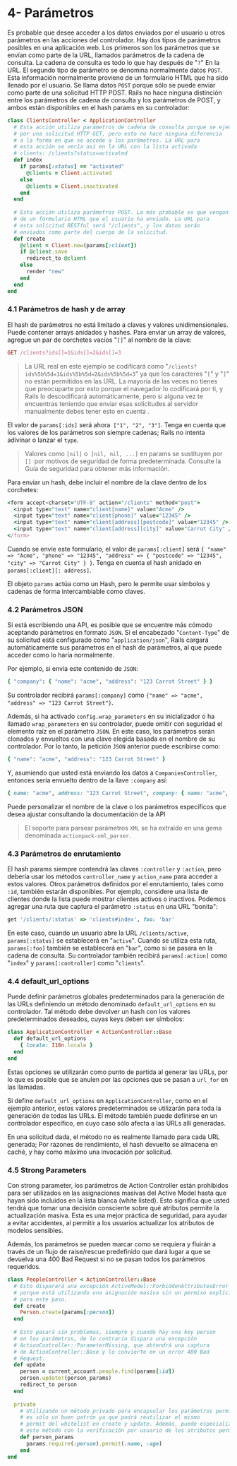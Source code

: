 # 4- Parámetros

Es probable que desee acceder a los datos enviados por el usuario u otros parámetros en las acciones del controlador. Hay dos tipos de parámetros posibles en una aplicación web. Los primeros son los parámetros que se envían como parte de la URL, llamados parámetros de la cadena de consulta. La cadena de consulta es todo lo que hay después de "`?`" En la URL. El segundo tipo de parámetro se denomina normalmente datos `POST`. Esta información normalmente proviene de un formulario HTML que ha sido llenado por el usuario. Se llama datos `POST` porque sólo se puede enviar como parte de una solicitud HTTP POST. Rails no hace ninguna distinción entre los parámetros de cadena de consulta y los parámetros de POST, y ambos están disponibles en el hash params en su controlador:

```ruby
class ClientsController < ApplicationController
  # Esta acción utiliza parámetros de cadena de consulta porque se ejecuta
  # por una solicitud HTTP GET, pero esto no hace ninguna diferencia
  # a la forma en que se accede a los parámetros. La URL para
  # esta acción se vería así en la URL con la lista activada
  # clients: /clients?status=activated
  def index
    if params[:status] == "activated"
      @clients = Client.activated
    else
      @clients = Client.inactivated
    end
  end
 
  # Esta acción utiliza parámetros POST. Lo más probable es que vengan
  # de un formulario HTML que el usuario ha enviado. La URL para
  # esta solicitud RESTful será "/clients", y los datos serán
  # enviados como parte del cuerpo de la solicitud.  
  def create
    @client = Client.new(params[:client])
    if @client.save
      redirect_to @client
    else
      render "new"
    end
  end
end
```



### 4.1 Parámetros de hash y de array

El hash de parámetros no está limitado a claves y valores unidimensionales. Puede contener arrays anidados y hashes. Para enviar un array de valores, agregue un par de corchetes vacíos "`[]`" al nombre de la clave:

```ruby
GET /clients?ids[]=1&ids[]=2&ids[]=3
```

> La URL real en este ejemplo se codificará como "`/clients?ids%5b%5d=1&ids%5b%5d=2&ids%5b%5d=3`" ya que los caracteres "`[`" y "`]`" no están permitidos en las URL. La mayoría de las veces no tienes que preocuparte por esto porque el navegador lo codificará por ti, y Rails lo descodificará automáticamente, pero si alguna vez te encuentras teniendo que enviar esas solicitudes al servidor manualmente debes tener esto en cuenta .

El valor de `params[:ids]` será ahora` ["1", "2", "3"]`. Tenga en cuenta que los valores de los parámetros son siempre cadenas; Rails no intenta adivinar o lanzar el `type`.

> Valores como `[nil]` o` [nil, nil, ...]` en params se sustituyen por `[] `por motivos de seguridad de forma predeterminada. Consulte la Guía de seguridad para obtener más información.

Para enviar un hash, debe incluir el nombre de la clave dentro de los corchetes:

```ruby
<form accept-charset="UTF-8" action="/clients" method="post">
  <input type="text" name="client[name]" value="Acme" />
  <input type="text" name="client[phone]" value="12345" />
  <input type="text" name="client[address][postcode]" value="12345" />
  <input type="text" name="client[address][city]" value="Carrot City" />
</form>
```

Cuando se envíe este formulario, el valor de `params[:client]` será `{ "name" => "Acme", "phone" => "12345", "address" => { "postcode" => "12345", "city" => "Carrot City" } }`. Tenga en cuenta el hash anidado en `params[:client][: address]`.

El objeto `params` actúa como un Hash, pero le permite usar símbolos y cadenas de forma intercambiable como claves.





### 4.2 Parámetros JSON

Si está escribiendo una API, es posible que se encuentre más cómodo aceptando parámetros en formato `JSON`. Si el encabezado "`Content-Type`" de su solicitud está configurado como "`application/json`", Rails cargará automáticamente sus parámetros en el hash de parámetros, al que puede acceder como lo haría normalmente.

Por ejemplo, si envía este contenido de `JSON`:

```ruby
{ "company": { "name": "acme", "address": "123 Carrot Street" } }
```

Su controlador recibirá `params[:company]` como `{"name" => "acme", "address" => "123 Carrot Street"}`.

Además, si ha activado `config.wrap_parameters` en su inicializador o ha llamado `wrap_parameters` en su controlador, puede omitir con seguridad el elemento raíz en el parámetro `JSON`. En este caso, los parámetros serán clonados y envueltos con una clave elegida basada en el nombre de su controlador. Por lo tanto, la petición `JSON` anterior puede escribirse como:

```ruby
{ "name": "acme", "address": "123 Carrot Street" }
```

Y, asumiendo que usted está enviando los datos a `CompaniesController`, entonces sería envuelto dentro de la llave `:company` así:

```ruby
{ name: "acme", address: "123 Carrot Street", company: { name: "acme", address: "123 Carrot Street" } }
```

Puede personalizar el nombre de la clave o los parámetros específicos que desea ajustar consultando la documentación de la API

> El soporte para parsear parámetros `XML` se ha extraído en una gema denominada `actionpack-xml_parser`.





### 4.3 Parámetros de enrutamiento

El hash params siempre contendrá las claves `:controller` y `:action`, pero debería usar los métodos `controller_name` y `action_name` para acceder a estos valores. Otros parámetros definidos por el enrutamiento, tales como `:id`, también estarán disponibles. Por ejemplo, considere una lista de clientes donde la lista puede mostrar clientes activos o inactivos. Podemos agregar una ruta que captura el parámetro `:status` en una URL "bonita":

```ruby
get '/clients/:status' => 'clients#index', foo: 'bar'
```

En este caso, cuando un usuario abre la URL `/clients/active`, `params[:status]` se establecerá en "`active`". Cuando se utiliza esta ruta, `params[:foo]` también se establecerá en "`bar`", como si se pasara en la cadena de consulta. Su controlador también recibirá `params[:action]` como "`index`" y `params[:controller]` como "`clients`".





### 4.4 default\_url\_options

Puede definir parámetros globales predeterminados para la generación de las URLs definiendo un método denominado `default_url_options` en su controlador. Tal método debe devolver un hash con los valores predeterminados deseados, cuyas keys deben ser símbolos:

```ruby
class ApplicationController < ActionController::Base
  def default_url_options
    { locale: I18n.locale }
  end
end
```

Estas opciones se utilizarán como punto de partida al generar las URLs, por lo que es posible que se anulen por las opciones que se pasan a `url_for` en las llamadas.

Si define `default_url_options` en `ApplicationController`, como en el ejemplo anterior, estos valores predeterminados se utilizarán para toda la generación de todas las URLs. El método también puede definirse en un controlador específico, en cuyo caso sólo afecta a las URLs allí generadas.

En una solicitud dada, el método no es realmente llamado para cada URL generada; Por razones de rendimiento, el hash devuelto se almacena en caché, y hay como máximo una invocación por solicitud.





### 4.5 Strong Parameters

Con strong parameter, los parámetros de Action Controller están prohibidos para ser utilizados en las asignaciones masivas del Active Model hasta que hayan sido incluidos en la lista blanca \(white listed\). Esto significa que usted tendrá que tomar una decisión consciente sobre qué atributos permite la actualización masiva. Esta es una mejor práctica de seguridad, para ayudar a evitar accidentes, al permitir a los usuarios actualizar los atributos de modelos sensibles.

Además, los parámetros se pueden marcar como se requiera y fluirán a través de un flujo de raise/rescue predefinido que dará lugar a que se devuelva una 400 Bad Request si no se pasan todos los parámetros requeridos.

```ruby
class PeopleController < ActionController::Base
  # Esto disparará una excepción ActiveModel::ForbiddenAttributesError
  # porque está utilizando una asignación masiva sin un permiso explícito
  # para este paso.
  def create
    Person.create(params[:person])
  end
 
  # Esto pasará sin problemas, siempre y cuando hay una key person
  # en los parámetros, de lo contrario dispara una excepción
  # ActionController::ParameterMissing, que obtendrá una captura
  # de ActionController::Base y lo convierte en un error 400 Bad
  # Request.
  def update
    person = current_account.people.find(params[:id])
    person.update!(person_params)
    redirect_to person
  end
 
  private
    # Utilizando un método privado para encapsular los parámetros permitidos
    # es sólo un buen patrón ya que podrá reutilizar el mismo
    # permit del whitelist en create y update. Además, puede especializarse
    # este método con la verificación por usuario de los atributos permitidos.
    def person_params
      params.require(:person).permit(:name, :age)
    end
end
```









